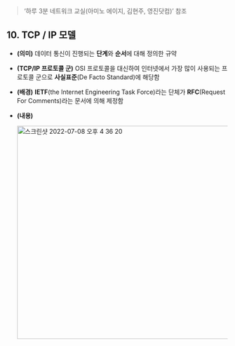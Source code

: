 > ‘하루 3분 네트워크 교실(아미노 에이지, 김현주, 영진닷컴)’ 참조
## 10\. TCP / IP 모델

-   **(의미)** 데이터 통신이 진행되는 **단계**와 **순서**에 대해 정의한 규약
-   **(TCP/IP 프로토콜 군)** OSI 프로토콜을 대신하여 인터넷에서 가장 많이 사용되는 프로토콜 군으로 **사실표준**(De Facto Standard)에 해당함
-   **(배경)** **IETF**(the Internet Engineering Task Force)라는 단체가 **RFC**(Request For Comments)라는 문서에 의해 제정함
-   **(내용)**
   
    <img width="487" alt="스크린샷 2022-07-08 오후 4 36 20" src="https://user-images.githubusercontent.com/96895686/177949436-abe6df1b-f090-4168-96d1-baf8aff33e8f.png">
